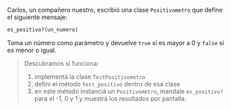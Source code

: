 Carlos, un compañero nuestro, escribió una clase `Positivometro` que define el siguiente mensaje:

```ruby
es_positivo?(un_numero)
```

Toma un número como parámetro y devuelve `true` si es mayor a 0 y `false` si es menor o igual.

> Descubramos si funciona: 
>
>   1. implementá la clase `TestPositivometro`
>   2. definí el método `test_positivo` dentro de esa clase
>   3. en este método instanciá un `Positivometro`, mandale `es_positivo?` para el -1, 0 y 1 y muestrá los resultados por pantalla.
